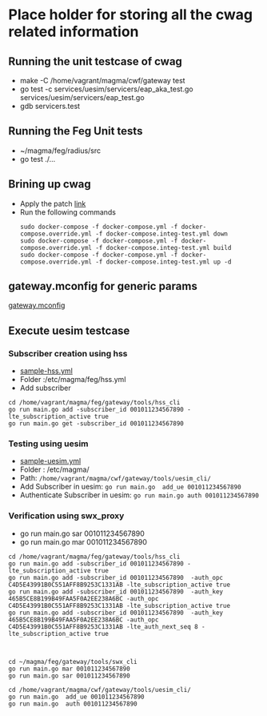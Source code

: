 # Place holder for storing all the cwag related information

## Running the unit testcase of cwag
* make -C /home/vagrant/magma/cwf/gateway test
* go test -c  services/uesim/servicers/eap_aka_test.go services/uesim/servicers/eap_test.go
* gdb servicers.test

## Running the Feg Unit tests
* ~/magma/feg/radius/src
* go test ./...

## Brining up cwag
* Apply the patch [link](https://github.com/panyogesh/integration-magma/blob/main/cwag-feat/cwag-basic-bringup.diff)
* Run the following commands
  ```
  sudo docker-compose -f docker-compose.yml -f docker-compose.override.yml -f docker-compose.integ-test.yml down
  sudo docker-compose -f docker-compose.yml -f docker-compose.override.yml -f docker-compose.integ-test.yml build
  sudo docker-compose -f docker-compose.yml -f docker-compose.override.yml -f docker-compose.integ-test.yml up -d
  ```

## gateway.mconfig for generic params
[gateway.mconfig](https://github.com/panyogesh/integration-magma/blob/main/cwag-feat/gateway.mconfig)

## Execute uesim testcase
### Subscriber creation using hss
* [sample-hss.yml](https://github.com/panyogesh/integration-magma/blob/main/cwag-feat/hss.yml)
* Folder :/etc/magma/feg/hss.yml
* Add subscriber
```
cd /home/vagrant/magma/feg/gateway/tools/hss_cli
go run main.go add -subscriber_id 001011234567890 -lte_subscription_active true
go run main.go get -subscriber_id 001011234567890
```

### Testing using uesim
* [sample-uesim.yml](https://github.com/panyogesh/integration-magma/blob/main/cwag-feat/uesim.yml)
* Folder : /etc/magma/
* Path: ``` /home/vagrant/magma/cwf/gateway/tools/uesim_cli/ ```
* Add Subscriber in uesim: ``` go run main.go  add_ue 001011234567890 ```
* Authenticate Subscriber in uesim: ``` go run main.go auth 001011234567890 ```

### Verification using swx_proxy
* go run main.go sar 001011234567890
* go run main.go mar 001011234567890

```
cd /home/vagrant/magma/feg/gateway/tools/hss_cli        
go run main.go add -subscriber_id 001011234567890 -lte_subscription_active true
go run main.go add -subscriber_id 001011234567890  -auth_opc C4D5E43991B0C551AFF8B9253C1331AB -lte_subscription_active true
go run main.go add -subscriber_id 001011234567890  -auth_key 465B5CE8B199B49FAA5F0A2EE238A6BC -auth_opc C4D5E43991B0C551AFF8B9253C1331AB -lte_subscription_active true
go run main.go add -subscriber_id 001011234567890  -auth_key 465B5CE8B199B49FAA5F0A2EE238A6BC -auth_opc C4D5E43991B0C551AFF8B9253C1331AB -lte_auth_next_seq 8 -lte_subscription_active true



cd ~/magma/feg/gateway/tools/swx_cli
go run main.go mar 001011234567890
go run main.go sar 001011234567890

cd /home/vagrant/magma/cwf/gateway/tools/uesim_cli/
go run main.go  add_ue 001011234567890
go run main.go  auth 001011234567890
```
